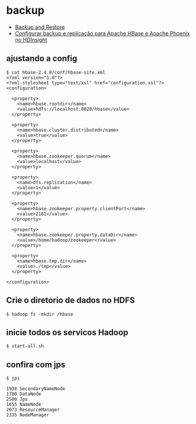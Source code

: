 # backup

- [Backup and Restore](https://hbase.apache.org/book.html#backuprestore)
- [Configurar backup e replicação para Apache HBase e Apache Phoenix no HDInsight](https://docs.microsoft.com/pt-br/azure/hdinsight/hbase/apache-hbase-backup-replication)

## ajustando a config


```
$ cat hbase-2.4.8/conf/hbase-site.xml 
<?xml version="1.0"?>
<?xml-stylesheet type="text/xsl" href="configuration.xsl"?>
<configuration>
 
  <property>
    <name>hbase.rootdir</name>
    <value>hdfs://localhost:8020/hbase</value>
  </property>

  <property>
    <name>hbase.cluster.distributed</name>
    <value>true</value>
  </property>

  <property>
    <name>hbase.zookeeper.quorum</name>
    <value>localhost</value>
  </property>

  <property>
    <name>dfs.replication</name>
    <value>1</value>
  </property>

  <property>
    <name>hbase.zookeeper.property.clientPort</name>
    <value>2181</value>
  </property>

  <property>
    <name>hbase.zookeeper.property.dataDir</name>
    <value>/home/hadoop/zookeeper</value>
  </property>

  <property>
    <name>hbase.tmp.dir</name>
    <value>./tmp</value>
  </property>

</configuration>
```

## Crie o diretorio de dados no HDFS

```
$ hadoop fs -mkdir /hbase
```

## inicie todos os servicos Hadoop

```
$ start-all.sh 
```

## confira com jps

```
$ jps

1938 SecondaryNameNode
1780 DataNode
2580 Jps
1655 NameNode
2073 ResourceManager
2335 NodeManager

```

